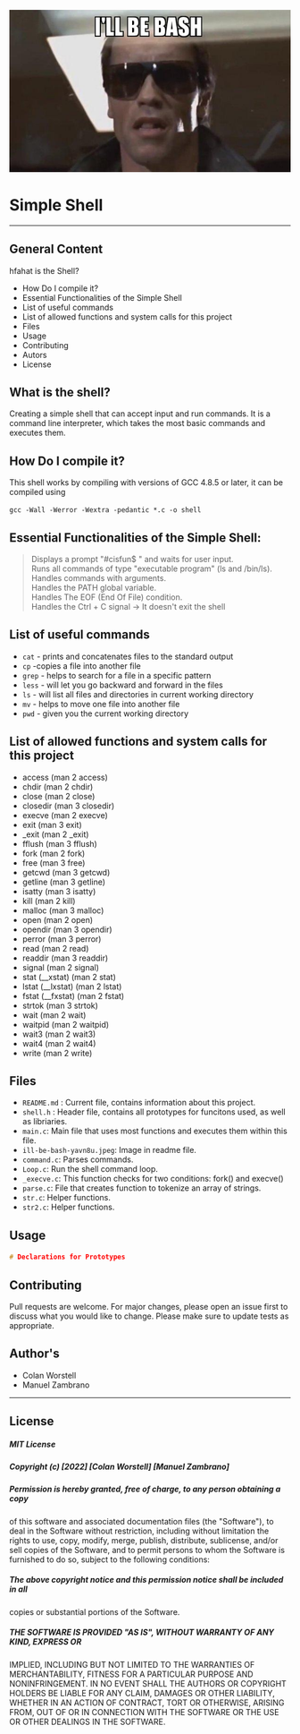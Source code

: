 ![Shell](https://github.com/ColanWorstellProgramming/holbertonschool-simple_shell/blob/master/ill-be-bash-yavn8u.jpeg) <br>
# Simple Shell
****

## General Content

 hfahat is the Shell?
* How Do I compile it?
* Essential Functionalities of the Simple Shell
* List of useful commands
* List of allowed functions and system calls for this project
* Files
* Usage
* Contributing
* Autors
* License

## What is the shell?

Creating a simple shell that can accept input and run commands.
It is a command line interpreter, which takes the most basic commands and executes them. 

## How Do I compile it?

This shell works by compiling with versions of GCC 4.8.5 or later, it can be compiled
using 

`gcc -Wall -Werror -Wextra -pedantic *.c -o shell`


## Essential Functionalities of the Simple Shell:

> Displays a prompt "#cisfun$ " and waits for user input.\
> Runs all commands of type "executable program" (ls and /bin/ls).\
> Handles commands with arguments.\
> Handles the PATH global variable.\
> Handles The EOF (End Of File) condition.\
> Handles the Ctrl + C signal -> It doesn't exit the shell


## List of useful commands

* `cat` - prints and concatenates files to the standard output
* `cp` -copies a file into another file
* `grep` - helps to search for a file in a specific pattern
* `less` - will let you go backward and forward in the files
* `ls` - will list all files and directories in current working directory
* `mv` - helps to move one file into another file
* `pwd` - given you the current working directory


## List of allowed functions and system calls for this project
 - access (man 2 access)
 - chdir (man 2 chdir)
 - close (man 2 close)
 - closedir (man 3 closedir)
 - execve (man 2 execve)
 - exit (man 3 exit)
 - _exit (man 2 _exit)
 - fflush (man 3 fflush)
 - fork (man 2 fork)
 - free (man 3 free)
 - getcwd (man 3 getcwd)
 - getline (man 3 getline)
 - isatty (man 3 isatty)
 - kill (man 2 kill)
 - malloc (man 3 malloc)
 - open (man 2 open)
 - opendir (man 3 opendir)
 - perror (man 3 perror)
 - read (man 2 read)
 - readdir (man 3 readdir)
 - signal (man 2 signal)
 - stat (__xstat) (man 2 stat)
 - lstat (__lxstat) (man 2 lstat)
 - fstat (__fxstat) (man 2 fstat)
 - strtok (man 3 strtok)
 - wait (man 2 wait)
 - waitpid (man 2 waitpid)
 - wait3 (man 2 wait3)
 - wait4 (man 2 wait4)
 - write (man 2 write)



## Files

* `README.md` : Current file, contains information about this project.
* `shell.h` : Header file, contains all prototypes for funcitons used, as well as libriaries.
* `main.c`: Main file that uses most functions and executes them within this file.
* `ill-be-bash-yavn8u.jpeg`: Image in readme file.
* `command.c`: Parses commands.
* `Loop.c`: Run the shell command loop.
* `_execve.c`: This function checks for two conditions: fork() and execve()
* `parse.c`: File that creates function to tokenize an array of strings.
* `str.c`: Helper functions.
* `str2.c`: Helper functions.

## Usage

```c
# Declarations for Prototypes

```

## Contributing

Pull requests are welcome. For major changes, please open an issue first
to discuss what you would like to change.
Please make sure to update tests as appropriate.

## Author's

- Colan Worstell
- Manuel Zambrano

****
## License

##### MIT License
##### Copyright (c) [2022] [Colan Worstell] [Manuel Zambrano]
##### Permission is hereby granted, free of charge, to any person obtaining a copy
of this software and associated documentation files (the "Software"), to deal
in the Software without restriction, including without limitation the rights
to use, copy, modify, merge, publish, distribute, sublicense, and/or sell
copies of the Software, and to permit persons to whom the Software is
furnished to do so, subject to the following conditions:
##### The above copyright notice and this permission notice shall be included in all
copies or substantial portions of the Software.

##### THE SOFTWARE IS PROVIDED "AS IS", WITHOUT WARRANTY OF ANY KIND, EXPRESS OR
IMPLIED, INCLUDING BUT NOT LIMITED TO THE WARRANTIES OF MERCHANTABILITY,
FITNESS FOR A PARTICULAR PURPOSE AND NONINFRINGEMENT. IN NO EVENT SHALL THE
AUTHORS OR COPYRIGHT HOLDERS BE LIABLE FOR ANY CLAIM, DAMAGES OR OTHER
LIABILITY, WHETHER IN AN ACTION OF CONTRACT, TORT OR OTHERWISE, ARISING FROM,
OUT OF OR IN CONNECTION WITH THE SOFTWARE OR THE USE OR OTHER DEALINGS IN THE
SOFTWARE.
